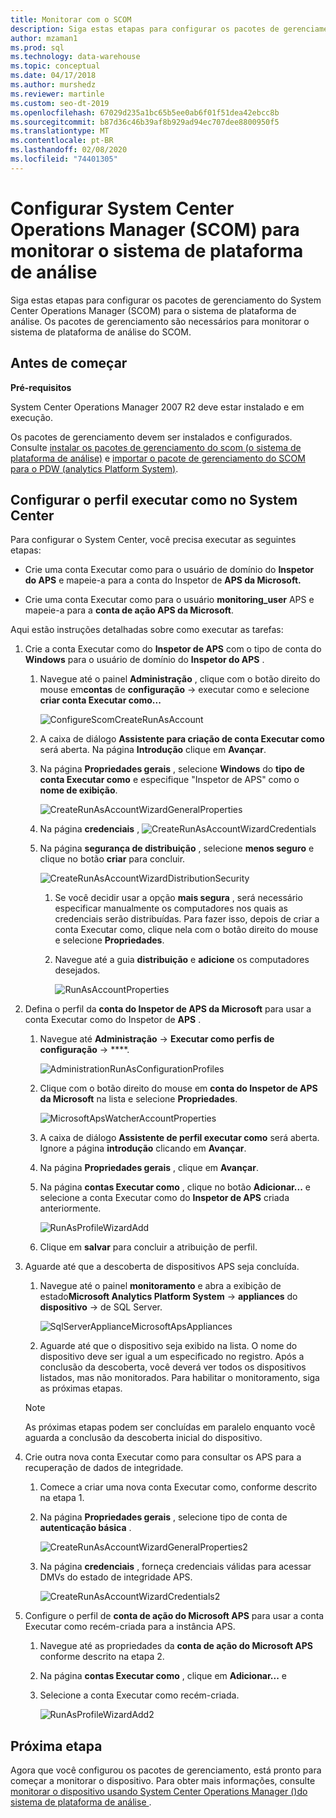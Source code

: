 ```yaml
---
title: Monitorar com o SCOM
description: Siga estas etapas para configurar os pacotes de gerenciamento do System Center Operations Manager (SCOM) para o sistema de plataforma de análise. Os pacotes de gerenciamento são necessários para monitorar o sistema de plataforma de análise do SCOM.
author: mzaman1
ms.prod: sql
ms.technology: data-warehouse
ms.topic: conceptual
ms.date: 04/17/2018
ms.author: murshedz
ms.reviewer: martinle
ms.custom: seo-dt-2019
ms.openlocfilehash: 67029d235a1bc65b5ee0ab6f01f51dea42ebcc8b
ms.sourcegitcommit: b87d36c46b39af8b929ad94ec707dee8800950f5
ms.translationtype: MT
ms.contentlocale: pt-BR
ms.lasthandoff: 02/08/2020
ms.locfileid: "74401305"
---
```

# <a name="configure-system-center-operations-manager-scom-to-monitor-analytics-platform-system"></a>Configurar System Center Operations Manager (SCOM) para monitorar o sistema de plataforma de análise
Siga estas etapas para configurar os pacotes de gerenciamento do System Center Operations Manager (SCOM) para o sistema de plataforma de análise. Os pacotes de gerenciamento são necessários para monitorar o sistema de plataforma de análise do SCOM.  
  
## <a name="BeforeBegin"></a>Antes de começar  
**Pré-requisitos**  
  
System Center Operations Manager 2007 R2 deve estar instalado e em execução.  
  
Os pacotes de gerenciamento devem ser instalados e configurados. Consulte [instalar os pacotes de gerenciamento do scom &#40;o sistema de plataforma de análise&#41;](install-the-scom-management-packs.md) e [importar o pacote de gerenciamento do SCOM para o PDW &#40;analytics Platform System&#41;](import-the-scom-management-pack-for-pdw.md).  
  
## <a name="ConfigureRunAsProfile"></a>Configurar o perfil executar como no System Center  
Para configurar o System Center, você precisa executar as seguintes etapas:  
  
-   Crie uma conta Executar como para o usuário de domínio do **Inspetor do APS** e mapeie-a para a conta do Inspetor de **APS da Microsoft.**  
  
-   Crie uma conta Executar como para o usuário **monitoring_user** APS e mapeie-a para a **conta de ação APS da Microsoft**.  
  
Aqui estão instruções detalhadas sobre como executar as tarefas:  
  
1.  Crie a conta Executar como do **Inspetor de APS** com o tipo de conta do **Windows** para o usuário de domínio do **Inspetor do APS** .  
  
    1.  Navegue até o painel **Administração** , clique com o botão direito do mouse em**contas** de **configuração** -> executar como e selecione **criar conta Executar como...**  
  
        ![ConfigureScomCreateRunAsAccount](./media/configure-scom-to-monitor-analytics-platform-system/ConfigureScomCreateRunAsAccount.png "ConfigureScomCreateRunAsAccount")  
  
    2.  A caixa de diálogo **Assistente para criação de conta Executar como** será aberta. Na página **Introdução** clique em **Avançar**.  
  
    3.  Na página **Propriedades gerais** , selecione **Windows** do **tipo de conta Executar como** e especifique "Inspetor de APS" como o **nome de exibição**.  
  
        ![CreateRunAsAccountWizardGeneralProperties](./media/configure-scom-to-monitor-analytics-platform-system/CreateRunAsAccountWizardGeneralProperties.png "CreateRunAsAccountWizardGeneralProperties")  
  
    4.  Na página **credenciais** , ![CreateRunAsAccountWizardCredentials](./media/configure-scom-to-monitor-analytics-platform-system/CreateRunAsAccountWizardCredentials.png "CreateRunAsAccountWizardCredentials")  
  
    5.  Na página **segurança de distribuição** , selecione **menos seguro** e clique no botão **criar** para concluir.  
  
        ![CreateRunAsAccountWizardDistributionSecurity](./media/configure-scom-to-monitor-analytics-platform-system/CreateRunAsAccountWizardDistributionSecurity.png "CreateRunAsAccountWizardDistributionSecurity")  
  
        1.  Se você decidir usar a opção **mais segura** , será necessário especificar manualmente os computadores nos quais as credenciais serão distribuídas. Para fazer isso, depois de criar a conta Executar como, clique nela com o botão direito do mouse e selecione **Propriedades**.  
  
        2.  Navegue até a guia **distribuição** e **adicione** os computadores desejados.  
  
            ![RunAsAccountProperties](./media/configure-scom-to-monitor-analytics-platform-system/RunAsAccountProperties.png "RunAsAccountProperties")  
  
2.  Defina o perfil da **conta do Inspetor de APS da Microsoft** para usar a conta Executar como do Inspetor de **APS** .  
  
    1.  Navegue até **Administração** -> **Executar como perfis de configuração** -> ****.  
  
        ![AdministrationRunAsConfigurationProfiles](./media/configure-scom-to-monitor-analytics-platform-system/AdministrationRunAsConfigurationProfiles.png "AdministrationRunAsConfigurationProfiles")  
  
    2.  Clique com o botão direito do mouse em **conta do Inspetor de APS da Microsoft** na lista e selecione **Propriedades**.  
  
        ![MicrosoftApsWatcherAccountProperties](./media/configure-scom-to-monitor-analytics-platform-system/MicrosoftApsWatcherAccountProperties.png "MicrosoftApsWatcherAccountProperties")  
  
    3.  A caixa de diálogo **Assistente de perfil executar como** será aberta. Ignore a página **introdução** clicando em **Avançar**.  
  
    4.  Na página **Propriedades gerais** , clique em **Avançar**.  
  
    5.  Na página **contas Executar como** , clique no botão **Adicionar...** e selecione a conta Executar como do **Inspetor de APS** criada anteriormente.  
  
        ![RunAsProfileWizardAdd](./media/configure-scom-to-monitor-analytics-platform-system/RunAsProfileWizardAdd.png "RunAsProfileWizardAdd")  
  
    6.  Clique em **salvar** para concluir a atribuição de perfil.  
  
3.  Aguarde até que a descoberta de dispositivos APS seja concluída.  
  
    1.  Navegue até o painel **monitoramento** e abra a exibição de estado**Microsoft Analytics Platform System** -> **appliances** do **dispositivo** -> de SQL Server.  
  
        ![SqlServerApplianceMicrosoftApsAppliances](./media/configure-scom-to-monitor-analytics-platform-system/SqlServerApplianceMicrosoftApsAppliances.png "SqlServerApplianceMicrosoftApsAppliances")  
  
    2.  Aguarde até que o dispositivo seja exibido na lista. O nome do dispositivo deve ser igual a um especificado no registro. Após a conclusão da descoberta, você deverá ver todos os dispositivos listados, mas não monitorados. Para habilitar o monitoramento, siga as próximas etapas.  
  
    > [!NOTE]  
    > As próximas etapas podem ser concluídas em paralelo enquanto você aguarda a conclusão da descoberta inicial do dispositivo.  
  
4.  Crie outra nova conta Executar como para consultar os APS para a recuperação de dados de integridade.  
  
    1.  Comece a criar uma nova conta Executar como, conforme descrito na etapa 1.  
  
    2.  Na página **Propriedades gerais** , selecione tipo de conta de **autenticação básica** .  
  
        ![CreateRunAsAccountWizardGeneralProperties2](./media/configure-scom-to-monitor-analytics-platform-system/CreateRunAsAccountWizardGeneralProperties2.png "CreateRunAsAccountWizardGeneralProperties2")  
  
    3.  Na página **credenciais** , forneça credenciais válidas para acessar DMVs do estado de integridade APS.  
  
        ![CreateRunAsAccountWizardCredentials2](./media/configure-scom-to-monitor-analytics-platform-system/CreateRunAsAccountWizardCredentials2.png "CreateRunAsAccountWizardCredentials2")  
  
5.  Configure o perfil de **conta de ação do Microsoft APS** para usar a conta Executar como recém-criada para a instância APS.  
  
    1.  Navegue até as propriedades da **conta de ação do Microsoft APS** conforme descrito na etapa 2.  
  
    2.  Na página **contas Executar como** , clique em **Adicionar...** e 
    3.  Selecione a conta Executar como recém-criada.  
  
        ![RunAsProfileWizardAdd2](./media/configure-scom-to-monitor-analytics-platform-system/RunAsProfileWizardAdd2.png "RunAsProfileWizardAdd2")  
  
## <a name="next-step"></a>Próxima etapa  
Agora que você configurou os pacotes de gerenciamento, está pronto para começar a monitorar o dispositivo. Para obter mais informações, consulte [monitorar o dispositivo usando System Center Operations Manager &#40;&#41;do sistema de plataforma de análise ](monitor-the-appliance-by-using-system-center-operations-manager.md).  
  
<!-- MISSING LINKS ## See Also  
[Common Metadata Query Examples &#40;SQL Server PDW&#41;](../sqlpdw/common-metadata-query-examples-sql-server-pdw.md)  -->  
  
